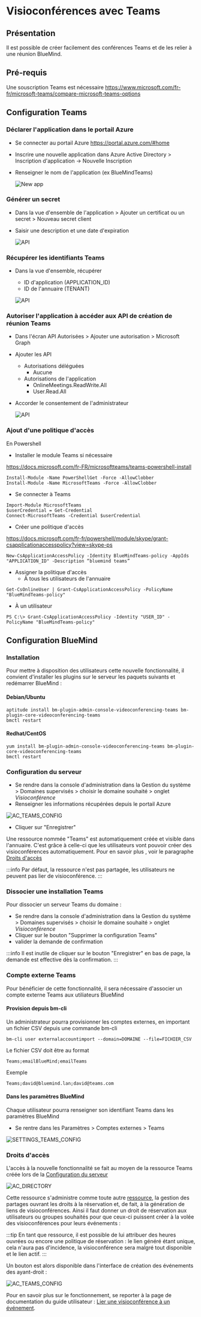 # Visioconférences avec Teams

## Présentation

Il est possible de créer facilement des conférences Teams et de les relier à une réunion BlueMind.

## Pré-requis

Une souscription Teams est nécessaire https://www.microsoft.com/fr-fr/microsoft-teams/compare-microsoft-teams-options

## Configuration Teams

### Déclarer l'application dans le portail Azure
 - Se connecter au portail Azure https://portal.azure.com/#home
 - Inscrire une nouvelle application dans Azure Active Directory > Inscription d'application -> Nouvelle Inscription
 - Renseigner le nom de l'application (ex BlueMindTeams)

    ![New app](Visioconferences_avec_Teams_attachments/new_app_fr.png)

### Générer un secret
 - Dans la vue d'ensemble de l'application > Ajouter un certificat ou un secret > Nouveau secret client
 - Saisir une description et une date d'expiration

    ![API](Visioconferences_avec_Teams_attachments/secret_fr.png)

### Récupérer les identifiants Teams
 - Dans la vue d'ensemble, récupérer
   - ID d'application (APPLICATION_ID)
   - ID de l'annuaire (TENANT)

    ![API](Visioconferences_avec_Teams_attachments/teams_ids_fr.png)

### Autoriser l'application à accéder aux API de création de réunion Teams
 - Dans l'écran API Autorisées > Ajouter une autorisation > Microsoft Graph
 - Ajouter les API
   - Autorisations déléguées
     - Aucune
   - Autorisations de l'application
     - OnlineMeetings.ReadWrite.All
     - User.Read.All
 - Accorder le consentement de l'administrateur

    ![API](Visioconferences_avec_Teams_attachments/api_fr.png)

### Ajout d'une politique d'accès

En Powershell

- Installer le module Teams si nécessaire

https://docs.microsoft.com/fr-FR/microsoftteams/teams-powershell-install

```
Install-Module -Name PowerShellGet -Force -AllowClobber
Install-Module -Name MicrosoftTeams -Force -AllowClobber
```

- Se connecter à Teams

```
Import-Module MicrosoftTeams
$userCredential = Get-Credential
Connect-MicrosoftTeams -Credential $userCredential
```

- Créer une politique d'accès

https://docs.microsoft.com/fr-fr/powershell/module/skype/grant-csapplicationaccesspolicy?view=skype-ps

```
New-CsApplicationAccessPolicy -Identity BlueMindTeams-policy -AppIds "APPLICATION_ID" -Description “bluemind teams”
```

- Assigner la politique d'accès
  - À tous les utilisateurs de l'annuaire

```
Get-CsOnlineUser | Grant-CsApplicationAccessPolicy -PolicyName "BlueMindTeams-policy"
```

  - À un utilisateur 

```
PS C:\> Grant-CsApplicationAccessPolicy -Identity "USER_ID" -PolicyName "BlueMindTeams-policy"
```

## Configuration BlueMind

### Installation

Pour mettre à disposition des utilisateurs cette nouvelle fonctionnalité, il convient d'installer les plugins sur le serveur les paquets suivants et redémarrer BlueMind :


#### Debian/Ubuntu

```
aptitude install bm-plugin-admin-console-videoconferencing-teams bm-plugin-core-videoconferencing-teams
bmctl restart
```

#### Redhat/CentOS

```
yum install bm-plugin-admin-console-videoconferencing-teams bm-plugin-core-videoconferencing-teams
bmctl restart
```

### Configuration du serveur

- Se rendre dans la console d'administration dans la Gestion du système > Domaines supervisés > choisir le domaine souhaité > onglet *Visioconférence*
- Renseigner les informations récupérées depuis le portail Azure

![AC_TEAMS_CONFIG](Visioconferences_avec_Teams_attachments/bm_ac_teams_config_fr.png)

- Cliquer sur "Enregistrer"

Une ressource nommée "Teams" est automatiquement créée et visible dans l'annuaire. C'est grâce à celle-ci que les utilisateurs vont pouvoir créer des visioconférences automatiquement. Pour en savoir plus , voir le paragraphe [Droits d'accès](#droits-daccès)


:::info
Par défaut, la ressource n'est pas partagée, les utilisateurs ne peuvent pas lier de visioconférence.
:::


### Dissocier une installation Teams

Pour dissocier un serveur Teams du domaine :

- Se rendre dans la console d'administration dans la Gestion du système > Domaines supervisés > choisir le domaine souhaité > onglet *Visioconférence*
- Cliquer sur le bouton "Supprimer la configuration Teams"
- valider la demande de confirmation


:::info
Il est inutile de cliquer sur le bouton "Enregistrer" en bas de page, la demande est effective dès la confirmation.
:::


### Compte externe Teams

Pour bénéficier de cette fonctionnalité, il sera nécessaire d'associer un compte externe Teams aux utiliateurs BlueMind

#### Provision depuis bm-cli

Un administrateur pourra provisionner les comptes externes, en important un fichier CSV depuis une commande bm-cli

```
bm-cli user externalaccountimport --domain=DOMAINE --file=FICHIER_CSV
```

Le fichier CSV doit être au format

```
Teams;emailBlueMind;emailTeams
```

Exemple

```
Teams;david@bluemind.lan;david@teams.com
```

#### Dans les paramètres BlueMind

Chaque utilisateur pourra renseigner son identifiant Teams dans les paramètres BlueMind
- Se rentre dans les Paramètres > Comptes externes > Teams

![SETTINGS_TEAMS_CONFIG](Visioconferences_avec_Teams_attachments/bm_settings_ext_account_fr.png)

### Droits d'accès

L'accès à la nouvelle fonctionnalité se fait au moyen de la ressource Teams créée lors de la [Configuration du serveur](#configuration-du-serveur)

![AC_DIRECTORY](Visioconferences_avec_Teams_attachments/bm_ac_directory_teams_fr.png)

Cette ressource s'administre comme toute autre [ressource](/Guide_de_l_administrateur/Gestion_des_entites/Ressources/), la gestion des partages ouvrant les droits à la réservation et, de fait, à la génération de liens de visioconférences. Ainsi il faut donner un droit de réservation aux utilisateurs ou groupes souhaités pour que ceux-ci puissent créer à la volée des visioconférences pour leurs événements :


:::tip
En tant que ressource, il est possible de lui attribuer des heures ouvrées ou encore une politique de réservation : le lien généré étant unique, cela n'aura pas d'incidence, la visioconférence sera malgré tout disponible et le lien actif.
:::

Un bouton est alors disponible dans l'interface de création des événements des ayant-droit :

![AC_TEAMS_CONFIG](Visioconferences_avec_Teams_attachments/bm_cal_new_event_fr.png)

Pour en savoir plus sur le fonctionnement, se reporter à la page de documentation du guide utilisateur : [Lier une visioconférence à un événement](/Guide_de_l_utilisateur/La_visioconference/Créer_une_visioconférence/).


